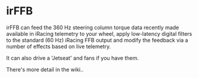 # irFFB

irFFB can feed the 360 Hz steering column torque data recently made available in iRacing telemetry to your wheel, apply low-latency digital filters to the standard (60 Hz) iRacing FFB output and modify the feedback via a number of effects based on live telemetry.

It can also drive a 'Jetseat' and fans if you have them.

There's more detail in the wiki..
